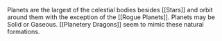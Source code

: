 Planets are the largest of the celestial bodies besides [[Stars]] and orbit around them with the exception of the [[Rogue Planets]]. Planets may be Solid or Gaseous. [[Planetery Dragons]] seem to mimic these natural formations. 